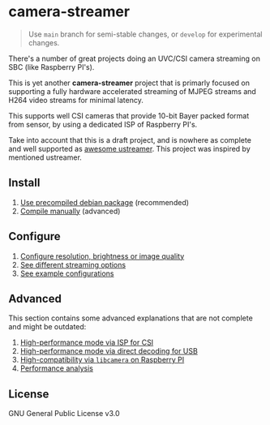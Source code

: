 # camera-streamer

> Use `main` branch for semi-stable changes, or `develop` for experimental changes.

There's a number of great projects doing an UVC/CSI camera streaming
on SBC (like Raspberry PI's).

This is yet another **camera-streamer** project that is primarly focused
on supporting a fully hardware accelerated streaming of MJPEG streams
and H264 video streams for minimal latency.

This supports well CSI cameras that provide 10-bit Bayer packed format
from sensor, by using a dedicated ISP of Raspberry PI's.

Take into account that this is a draft project, and is nowhere as complete
and well supported as [awesome ustreamer](https://github.com/pikvm/ustreamer).
This project was inspired by mentioned ustreamer.

## Install

1. [Use precompiled debian package](https://github.com/ayufan/camera-streamer/releases/latest) (recommended)
2. [Compile manually](docs/install-manual.md) (advanced)

## Configure

1. [Configure resolution, brightness or image quality](docs/configure.md)
1. [See different streaming options](docs/streaming.md)
1. [See example configurations](service/)

## Advanced

This section contains some advanced explanations that are not complete and might be outdated:

1. [High-performance mode via ISP for CSI](docs/v4l2-isp-mode.md)
1. [High-performance mode via direct decoding for USB](docs/v4l2-usb-mode.md)
1. [High-compatibility via `libcamera` on Raspberry PI](docs/raspi-libcamera.md)
1. [Performance analysis](docs/performance-analysis.md)

## License

GNU General Public License v3.0
